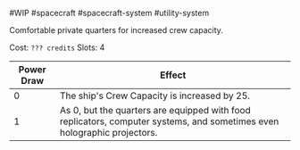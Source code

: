 #WIP #spacecraft #spacecraft-system #utility-system

Comfortable private quarters for increased crew capacity.

Cost: `??? credits`
Slots: 4

| Power Draw | Effect |
| -----------|--------|
| 0 | The ship's Crew Capacity is increased by 25. |
| 1 | As 0, but the quarters are equipped with food replicators, computer systems, and sometimes even holographic projectors. |